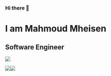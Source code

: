 ### Hi there 👋 
I am Mahmoud Mheisen
=====================================

Software Engineer
------------------------------------
![](https://komarev.com/ghpvc/?username=mahmoudmheisen91&label=PROFILE+VIEWS)

<a href="https://www.twitter.com/mheisen91" target="_blank" rel="noreferrer"><img
src="https://img.shields.io/twitter/follow/mheisen91?logo=twitter&style=for-the-badge&color=0891b2&labelColor=1c1917"
/></a><a href="https://www.github.com/mahmoudmheisen91" target="_blank" rel="noreferrer"><img
src="https://img.shields.io/github/followers/mahmoudmheisen91?logo=github&style=for-the-badge&color=0891b2&labelColor=1c1917" /></a>
